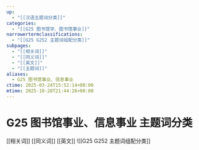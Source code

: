```yaml
---
up:
  - "[[汉语主题词分类]]"
categories:
  - "[[G25 图书馆学、图书馆事业]]"
narrowertermclassifications:
  - "[[G25 G252 主题词组配分类]]"
subpages:
  - "[[相关词]]"
  - "[[同义词]]"
  - "[[英文]]"
  - "[[主题词]]"
aliases:
  - G25 图书馆事业、信息事业
ctime: 2025-03-24T15:52:14+08:00
mtime: 2025-10-28T21:44:26+08:00
---
```


# G25 图书馆事业、信息事业 主题词分类

[[相关词]] [[同义词]] [[英文]] ![[G25 G252 主题词组配分类]]
